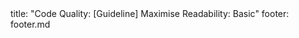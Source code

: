 <frontmatter>
title: "Code Quality: [Guideline] Maximise Readability: Basic"
footer: footer.md
</frontmatter>

<include src="navbar.md" boilerplate />

<include src="container-inPage-asFlat.md" boilerplate />